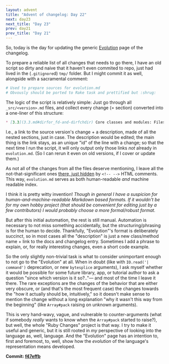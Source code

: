 ```yaml
---
layout: advent
title: "Advent of changelog: Day 22"
next: day23
next_title: "Day 23"
prev: day21
prev_title: "Day 21"
---
```


So, today is the day for updating the generic [Evolution](https://rubyreferences.github.io/rubychanges/evolution.html) page of the changelog.

To prepare a reliable list of all changes that needs to go there, I have an old script so dirty and naive that it haven't even commited to repo, just had lived in the (`.gitignore`d) `tmp/` folder. But I might commit it as well, alongside with a sacramental comment:
```ruby
# Used to prepare sources for evolution.md
# Obvously should be ported to Rake task and prettified but :shrug:
```

The logic of the script is relatively simple: Just go through all `_src/<version>.md` files, and collect every change (= section) converted into a one-liner of this structure:

```markdown
* [3.3](3.3.md#dirfor_fd-and-dirfchdir) Core classes and modules: Filesystem and IO: `Dir.for_fd` and `Dir.fchdir` ([Dir.for_fd](https://docs.ruby-lang.org/en/master/Dir.html#method-c-for_fd), [Dir.fchdir](https://docs.ruby-lang.org/en/master/Dir.html#method-c-fchdir))
```
I.e., a link to the source version's change + a description, made of all the nested sections, just in case. The description would be edited; the main thing is the link stays, as an unique "id" of the line with a change; so that the next time I run the script, it will only output only those links _not_ already in `evolution.md`. (So I can rerun it even on old versions, if I cover or update them.)

As not all of the changes from all the files deserve mentioning, I leave all the not-that-significant ones [there, just hidden](https://github.com/rubyreferences/rubychanges/blob/master/_src/evolution.md?plain=1#L67-L71) by `<!-- -->` HTML comments. This way, `evolution.md` serves as both human-readable _and_ machine readable index.

I think it is pretty witty invention! _Though in general I have a suspicion for human-and-machine-readable Markdown based formats. If it wouldn't be for my own hobby project (that should be convenient for editing just by a few contributors) I would probably choose a more formal/robust format._

But after this initial automation, the rest is still manual. Automation is necessary to not miss something accidentally, but the structuring/phrasing is for the human to decide. Thankfully, "Evolution"'s format is deliberately succinct, so in most cases all the "description" is just a new class/method name + link to the docs and changelog entry. Sometimes I add a phrase to explain, or, for really interesting changes, even a short code example.

So the only slightly non-trivial task is what to consider unimportant enough to not go to the "Evolution" at all. When in doubt (like with `IO.read('| command')` deprecation, or new `bytesplice` arguments), I ask myself whether it would be possible for some future library, app, or tutorial author to ask a question "since which version is it so?.."— and most of the time I leave it there. The rare exceptions are the changes of the behavior that are either very obscure, or (and that's the most frequent case) the changes towards the "how it actually should be, intuitively," so it doesn't make sense to mention the change without a long explanation "why it wasn't this way from the beginning" (like `Array#pack` raising on unknown arguments).

This is very hand-wavy, vague, and vulnerable to counter-arguments (what if somebody _really_ wants to know when the `Array#pack` started to raise?), but well, the whole "Ruby Changes" project is that way. I try to make it useful and generic, but it is still rooted in _my_ perspective of looking into the language as, well, language. And the "Evolution" page has an intention to, first and foremost, to, well, show how the _evolution_ of the language's representation means developed.

**Commit: [f47effb](https://github.com/rubyreferences/rubychanges/commit/f47effb)**
